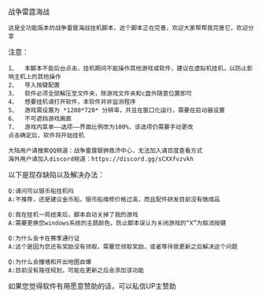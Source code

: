 
战争雷霆海战

    这是全功能版本的战争雷霆海战挂机脚本，这个脚本正在完善，欢迎大家帮帮我完善它，欢迎分享
  
注意：

    1、  本脚本不能后台点击，挂机期间不能操作其他游戏或软件，建议在虚拟机挂机，以防止影响主机上的其他操作
    2、  导入按键配置
    3、  软件必须全部解压至文件夹，除游戏文件夹和c盘外随意位置即可
    4、  想要挂机请打开软件，本软件并非监测程序
    5、  游戏需设置为 *1280*720* 分辨率，并且在窗口化运行，需要在启动器设置
    6、  不可遮挡游戏画面
    7、  游戏内菜单——选项——界面比例改为100%，该选项仍需要手动更改
    点击确定后，软件将开始挂机
    
    大陆用户请搜索QQ频道：战争雷霆银狮救济中心，无法加入请百度查看方式
    海外用户请加入discord频道：https://discord.gg/sCXXfvzvkh

以下是现存缺陷以及解决办法：

    Q:请问可以银币船挂机吗
    A:不推荐，还是建议金币船，银币船维修价格过高，而且配件研发目前没有做成品

    Q:我在挂机一局结束后，脚本自动关掉了我的游戏
    A:需要更换您windows系统的主题颜色，防止脚本误认为关闭游戏的“X”为取消按键
    
    Q:为什么会卡在赛季通行证
    A:这个是因为您还有奖励没有领取，需要您领取奖励，或者等待我更新之后解决这个问题
    
    Q:为什么会撞墙和开出地图自爆
    A:目前没有路径规划，可能在更新之后会添加该功能
    
如果您觉得软件有用愿意赞助的话，可以私信UP主赞助
